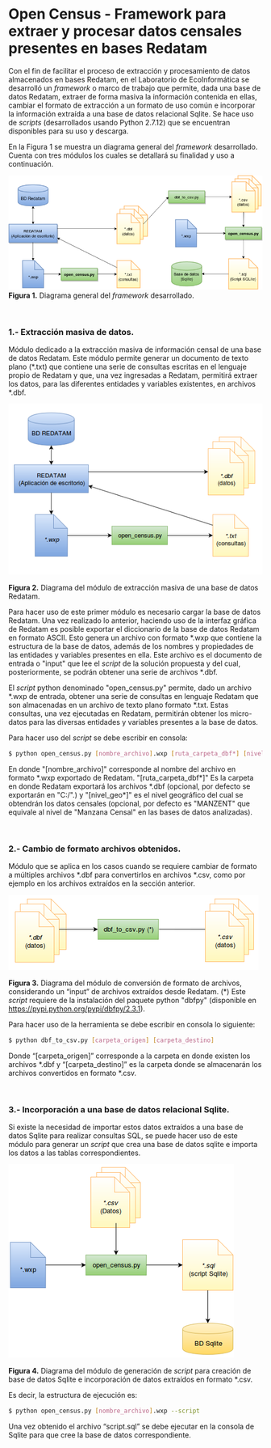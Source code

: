 # Open Census - Framework para extraer y procesar datos censales presentes en bases Redatam

Con el fin de facilitar el proceso de extracción y procesamiento de datos almacenados en bases Redatam, en el Laboratorio de EcoInformática se desarrolló un _framework_ o marco de trabajo que permite, dada una base de datos Redatam, extraer de forma masiva la información contenida en ellas, cambiar el formato de extracción a un formato de uso común e incorporar la información extraída a una base de datos relacional Sqlite. Se hace uso de _scripts_ (desarrollados usando Python 2.7.12) que se encuentran disponibles para su uso y descarga.

En la Figura 1 se muestra un diagrama general del _framework_ desarrollado. Cuenta con tres módulos los cuales se detallará su finalidad y uso a continuación.

![Figura 1](imgs/G1.png)
**Figura 1.** Diagrama general del _framework_ desarrollado.

</br>

### 1.- Extracción masiva de datos. ###

Módulo dedicado a la extracción masiva de información censal de una base de datos Redatam. Este módulo permite generar un documento de texto plano (*.txt) que contiene una serie de consultas escritas en el lenguaje propio de Redatam y que, una vez ingresadas a Redatam, permitirá extraer los datos, para las diferentes entidades y variables existentes, en archivos *.dbf.

![Figura 2](imgs/M1.png)

**Figura 2.** Diagrama del módulo de extracción masiva de una base de datos Redatam.

Para hacer uso de este primer módulo es necesario cargar la base de datos Redatam. Una vez realizado lo anterior, haciendo uso de la interfaz gráfica de Redatam es posible exportar el diccionario de la base de datos Redatam en formato ASCII. Esto genera un archivo con formato *.wxp que contiene la estructura de la base de datos, además de los nombres y propiedades de las entidades y variables presentes en ella. Este archivo es el documento de entrada o "input" que lee el _script_ de la solución propuesta y del cual, posteriormente, se podrán obtener una serie de archivos *.dbf.

El _script_ python denominado "open_census.py" permite, dado un archivo *.wxp de entrada, obtener una serie de consultas en lenguaje Redatam que son almacenadas en un archivo de texto plano formato *.txt. Estas consultas, una vez ejecutadas en Redatam, permitirán obtener los micro-datos para las diversas entidades y variables presentes a la base de datos.

Para hacer uso del _script_ se debe escribir en consola:

```bash
$ python open_census.py [nombre_archivo].wxp [ruta_carpeta_dbf*] [nivel_geo*]
```

En donde "[nombre_archivo]" corresponde al nombre del archivo en formato \*.wxp exportado de Redatam. "[ruta_carpeta_dbf\*]" Es la carpeta en donde Redatam exportará los archivos \*.dbf (opcional, por defecto se exportarán en "C:/".) y "[nivel_geo\*]" es el nivel geográfico del cual se obtendrán los datos censales (opcional, por defecto es "MANZENT" que equivale al nivel de "Manzana Censal" en las bases de datos analizadas).


</br>

### 2.- Cambio de formato archivos obtenidos. ###

Módulo que se aplica en los casos cuando se requiere cambiar de formato a múltiples archivos *.dbf para convertirlos en archivos *.csv, como por ejemplo en los archivos extraídos en la sección anterior.

![Figura 3](imgs/M2.png)

**Figura 3.** Diagrama del módulo de conversión de formato de archivos, considerando un “input” de archivos extraídos desde Redatam. (\*) Este _script_ requiere de la instalación del paquete python "dbfpy" (disponible en https://pypi.python.org/pypi/dbfpy/2.3.1).


Para hacer uso de la herramienta se debe escribir en consola lo siguiente:


```bash
$ python dbf_to_csv.py [carpeta_origen] [carpeta_destino]
```


Donde “[carpeta_origen]” corresponde a la carpeta en donde existen los archivos *.dbf y “[carpeta_destino]” es la carpeta donde se almacenarán los archivos convertidos en formato *.csv.

</br>

### 3.- Incorporación a una base de datos relacional Sqlite. ###

Si existe la necesidad de importar estos datos extraídos a una base de datos Sqlite para realizar consultas SQL, se puede hacer uso de este módulo para generar un _script_ que crea una base de datos sqlite e importa los datos a las tablas correspondientes.


![Figura 4](imgs/M3.png)

**Figura 4.** Diagrama del módulo de generación de _script_ para creación de base de datos Sqlite e incorporación de datos extraídos en formato *.csv.

Es decir, la estructura de ejecución es:

```bash
$ python open_census.py [nombre_archivo].wxp --script
```

Una vez obtenido el archivo “script.sql” se debe ejecutar en la consola de Sqlite para que cree la base de datos correspondiente.
